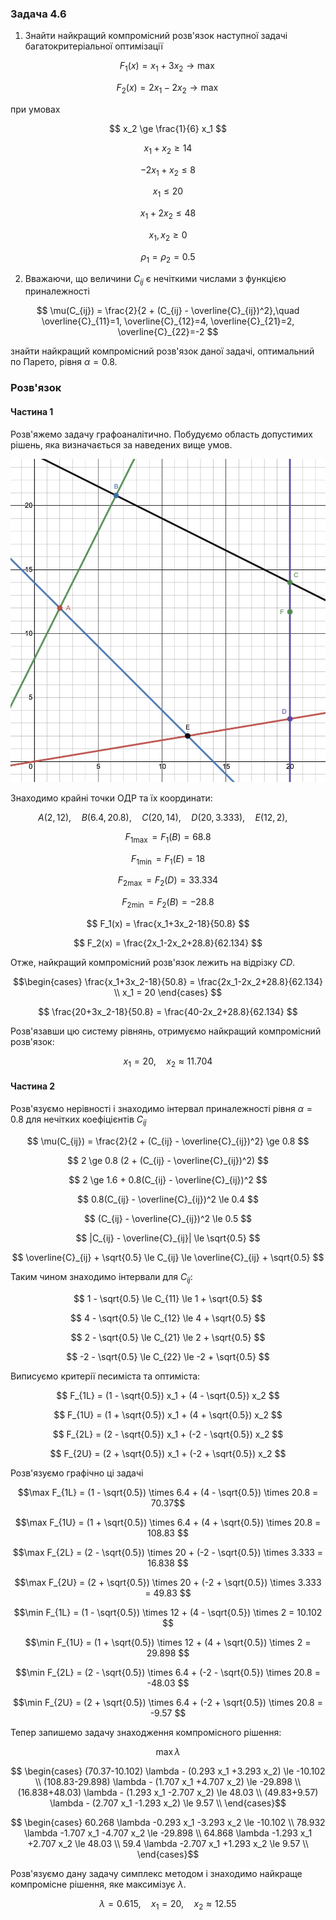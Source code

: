 ### Задача 4.6 

1. Знайти найкращий компромісний розв'язок наступної задачі багатокритеріальної оптимізації 

$$ F_1(x) = x_1 + 3 x_2 \rightarrow \max $$

$$ F_2(x) = 2 x_1 - 2 x_2 \rightarrow \max $$

при умовах 

$$ x_2 \ge \frac{1}{6} x_1 $$

$$ x_1 + x_2 \ge 14 $$

$$ -2 x_1 + x_2 \le 8 $$

$$ x_1 \le 20 $$

$$ x_1 + 2 x_2 \le 48 $$

$$ x_1, x_2 \ge 0 $$

$$ \rho_1 = \rho_2 = 0.5 $$

2. Вважаючи, що величини $C_{ij}$ є нечіткими числами з функцією приналежності
   
$$ \mu(C_{ij}) = \frac{2}{2 + (C_{ij} - \overline{C}_{ij})^2},\quad 
\overline{C}_{11}=1, 
\overline{C}_{12}=4, 
\overline{C}_{21}=2, 
\overline{C}_{22}=-2
$$

знайти найкращий компромісний розв'язок даної задачі, оптимальний по Парето, рівня $\alpha=0.8$. 

### Розв'язок

#### Частина 1

Розв'яжемо задачу графоаналітично. Побудуємо область допустимих рішень, яка визначається за наведених вище умов.

![](Screenshot%202021-12-25%20at%2021.32.42.png)

Знаходимо крайні точки ОДР та їх координати:

$$ A(2, 12), \quad
B(6.4, 20.8), \quad
C(20, 14), \quad
D(20, 3.333), \quad
E(12, 2), \quad $$

$$ F_{1 \max} = F_1(B) = 68.8 $$

$$ F_{1 \min} = F_1(E) = 18 $$

$$ F_{2 \max} = F_2(D) = 33.334 $$

$$ F_{2 \min} = F_2(B) = -28.8 $$

$$ F_1(x) = \frac{x_1+3x_2-18}{50.8} $$

$$ F_2(x) = \frac{2x_1-2x_2+28.8}{62.134} $$

Отже, найкращий компромісний розв'язок лежить на відрізку $CD$.

$$\begin{cases}
\frac{x_1+3x_2-18}{50.8} = \frac{2x_1-2x_2+28.8}{62.134} \\
x_1 = 20
\end{cases}
$$

$$ \frac{20+3x_2-18}{50.8} = \frac{40-2x_2+28.8}{62.134} $$

Розв'язавши цю систему рівнянь, отримуємо найкращий компромісний розв'язок:

$$ x_1 = 20   , \quad x_2 \approx  11.704  $$

#### Частина 2

Розв'язуємо нерівності і знаходимо інтервал приналежності рівня $\alpha=0.8$ для нечітких коефіцієнтів $C_{ij}$

$$ \mu(C_{ij}) = \frac{2}{2 + (C_{ij} - \overline{C}_{ij})^2} \ge 0.8 $$

$$ 2 \ge 0.8 (2 + (C_{ij} - \overline{C}_{ij})^2) $$

$$ 2 \ge 1.6 + 0.8(C_{ij} - \overline{C}_{ij})^2 $$

$$ 0.8(C_{ij} - \overline{C}_{ij})^2 \le 0.4 $$

$$ (C_{ij} - \overline{C}_{ij})^2 \le 0.5 $$

$$ |C_{ij} - \overline{C}_{ij}| \le \sqrt{0.5} $$

$$ \overline{C}_{ij} + \sqrt{0.5} \le C_{ij} \le \overline{C}_{ij} + \sqrt{0.5} $$

Таким чином знаходимо інтервали для $C_{ij}$:

$$ 1 - \sqrt{0.5} \le C_{11} \le 1 + \sqrt{0.5} $$

$$ 4 - \sqrt{0.5} \le C_{12} \le 4 + \sqrt{0.5} $$

$$ 2 - \sqrt{0.5} \le C_{21} \le 2 + \sqrt{0.5} $$

$$ -2 - \sqrt{0.5} \le C_{22} \le -2 + \sqrt{0.5} $$

Виписуємо критерії песиміста та оптиміста:

$$ F_{1L} = (1 - \sqrt{0.5}) x_1 + (4 - \sqrt{0.5}) x_2 $$

$$ F_{1U} = (1 + \sqrt{0.5}) x_1 + (4 + \sqrt{0.5}) x_2 $$

$$ F_{2L} = (2 - \sqrt{0.5}) x_1 + (-2 - \sqrt{0.5}) x_2 $$

$$ F_{2U} = (2 + \sqrt{0.5}) x_1 + (-2 + \sqrt{0.5}) x_2 $$

Розв'язуємо графічно ці задачі

$$\max F_{1L} = (1 - \sqrt{0.5}) \times 6.4 + (4 - \sqrt{0.5}) \times 20.8 = 70.37$$

$$\max F_{1U} = (1 + \sqrt{0.5}) \times 6.4 + (4 + \sqrt{0.5}) \times 20.8 = 108.83 $$

$$\max F_{2L} = (2 - \sqrt{0.5}) \times 20 + (-2 - \sqrt{0.5}) \times 3.333 = 16.838 $$

$$\max F_{2U} = (2 + \sqrt{0.5}) \times 20 + (-2 + \sqrt{0.5}) \times 3.333 = 49.83 $$

$$\min F_{1L} = (1 - \sqrt{0.5}) \times 12 + (4 - \sqrt{0.5}) \times 2 = 10.102 $$

$$\min F_{1U} = (1 + \sqrt{0.5}) \times 12 + (4 + \sqrt{0.5}) \times 2 = 29.898 $$

$$\min F_{2L} = (2 - \sqrt{0.5}) \times 6.4 + (-2 - \sqrt{0.5}) \times 20.8 = -48.03 $$

$$\min F_{2U} = (2 + \sqrt{0.5}) \times 6.4 + (-2 + \sqrt{0.5}) \times 20.8 = -9.57 $$

Тепер запишемо задачу знаходження компромісного рішення:

$$ \max \lambda $$

$$ \begin{cases}
(70.37-10.102) \lambda - (0.293 x_1 +3.293 x_2) \le -10.102 \\
(108.83-29.898) \lambda - (1.707 x_1 +4.707 x_2) \le -29.898 \\
(16.838+48.03) \lambda - (1.293 x_1 -2.707 x_2) \le 48.03 \\
(49.83+9.57) \lambda - (2.707 x_1 -1.293 x_2) \le 9.57 \\
\end{cases}$$

$$ \begin{cases}
60.268 \lambda -0.293 x_1 -3.293 x_2 \le -10.102 \\
78.932 \lambda -1.707 x_1 -4.707 x_2 \le -29.898 \\
64.868 \lambda -1.293 x_1 +2.707 x_2 \le 48.03 \\
59.4 \lambda -2.707 x_1 +1.293 x_2 \le 9.57 \\
\end{cases}$$

Розв'язуємо дану задачу симплекс методом і знаходимо найкраще компромісне рішення, яке максимізує $\lambda$.

$$ \lambda = 0.615  ,\quad x_1 =20   ,\quad x_2 \approx 12.55   $$